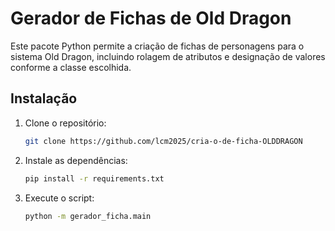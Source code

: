 # Gerador de Fichas de Old Dragon

Este pacote Python permite a criação de fichas de personagens para o sistema Old Dragon, incluindo rolagem de atributos e designação de valores conforme a classe escolhida.

## Instalação

1. Clone o repositório:
   ```bash
   git clone https://github.com/lcm2025/cria-o-de-ficha-OLDDRAGON

2. Instale as dependências:
    ```bash
    pip install -r requirements.txt

3. Execute o script:
    ```bash
    python -m gerador_ficha.main